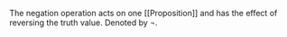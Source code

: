 The negation operation acts on one [[Proposition]] and has the effect of reversing the truth value. Denoted by ¬.